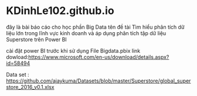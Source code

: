 # KDinhLe102.github.io
đây là bài báo cáo cho học phần Big Data 
tên đề tài Tìm hiểu phân tích dữ liệu lớn trong lĩnh vực kinh doanh và áp dụng phân tích tập dữ liệu Superstore trên Power BI

cài đặt power BI trước khi sử dụng File Bigdata.pbix link dowload:https://www.microsoft.com/en-us/download/details.aspx?id=58494

Data set : https://github.com/ajaykuma/Datasets/blob/master/Superstore/global_superstore_2016_v0.1.xlsx

